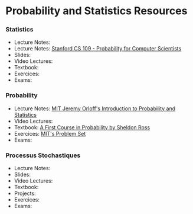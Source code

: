 # Probability and Statistics Resources

### Statistics

- Lecture Notes:
- Lecture Notes: [Stanford CS 109 - Probability for Computer Scientists](https://web.stanford.edu/class/cs109/)
- Slides:
- Video Lectures:
- Textbook:
- Exercices:
- Exams:

### Probability

- Lecture Notes: [MIT Jeremy Orloff's Introduction to Probability and Statistics](https://ocw.mit.edu/courses/mathematics/18-05-introduction-to-probability-and-statistics-spring-2014/index.htm)
- Video Lectures:
- Textbook: [A First Course in Probability by Sheldon Ross](http://julio.staff.ipb.ac.id/files/2015/02/Ross_8th_ed_English.pdf)
- Exercices: [MIT's Problem Set](https://ocw.mit.edu/courses/mathematics/18-05-introduction-to-probability-and-statistics-spring-2014/assignments/)
- Exams:

### Processus Stochastiques

- Lecture Notes:
- Slides:
- Video Lectures:
- Textbook:
- Projects:
- Exercices:
- Exams:
